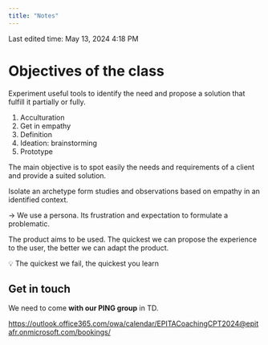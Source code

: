 ```yaml
---
title: "Notes"
---
```

Last edited time: May 13, 2024 4:18 PM

# Objectives of the class

Experiment useful tools to identify the need and propose a solution that fulfill it partially or fully.

1. Acculturation
2. Get in empathy
3. Definition
4. Ideation: brainstorming
5. Prototype

The main objective is to spot easily the needs and requirements of a client and provide a suited solution.

Isolate an archetype form studies and observations based on empathy in an identified context.

→ We use a persona. Its frustration and expectation to formulate a problematic.

The product aims to be used. The quickest we can propose the experience to the user, the better we can adapt the product.

<aside>
💡 The quickest we fail, the quickest you learn

</aside>

## Get in touch

We need to come **with our PING group** in TD.

https://outlook.office365.com/owa/calendar/EPITACoachingCPT2024@epitafr.onmicrosoft.com/bookings/
